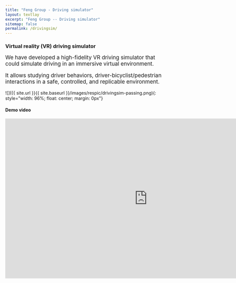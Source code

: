 ```yaml
---
title: "Feng Group - Driving simulator"
layout: textlay
excerpt: "Feng Group -- Driving simulator"
sitemap: false
permalink: /drivingsim/
---
```


### Virtual reality (VR) driving simulator

<div style="font-size: 17px">
We have developed a high-fidelity VR driving simulator that could simulate driving in an immersive virtual environment.

It allows studying driver behaviors, driver-bicyclist/pedestrian interactions in a safe, controlled, and replicable environment.

</div>

![]({{ site.url }}{{ site.baseurl }}/images/respic/drivingsim-passing.png){: style="width: 96%; float: center; margin: 0px"}


#### Demo video

<div class="video-container">
<iframe width="900" height="508" src="https://www.youtube.com/embed/BXEX7FMX1oo" title="YouTube video player" frameborder="0" allow="accelerometer; autoplay; clipboard-write; encrypted-media; gyroscope; picture-in-picture" allowfullscreen></iframe>
</div>


<br>